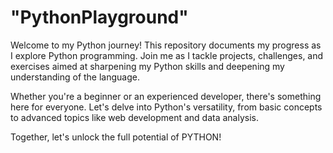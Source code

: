 # "PythonPlayground"

Welcome to my Python journey! This repository documents my progress as I explore Python programming. Join me as I tackle projects, challenges, and exercises aimed at sharpening my Python skills and deepening my understanding of the language.

Whether you're a beginner or an experienced developer, there's something here for everyone. Let's delve into Python's versatility, from basic concepts to advanced topics like web development and data analysis.

Together, let's unlock the full potential of PYTHON!
